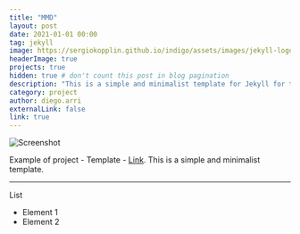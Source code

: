 ```yaml
---
title: "MMD"
layout: post
date: 2021-01-01 00:00
tag: jekyll
image: https://sergiokopplin.github.io/indigo/assets/images/jekyll-logo-light-solid.png
headerImage: true
projects: true
hidden: true # don't count this post in blog pagination
description: "This is a simple and minimalist template for Jekyll for those who likes to eat noodles."
category: project
author: diego.arri
externalLink: false
link: true
---
```


![Screenshot](https://raw.githubusercontent.com/sergiokopplin/indigo/gh-pages/assets/screen-shot.png)

Example of project - Template - [Link](https://developers.google.com/speed/pagespeed/insights/?url=http%3A%2F%2Fsergiokopplin.github.io%2Findigo%2F). This is a simple and minimalist template.

---

List

- Element 1
- Element 2
